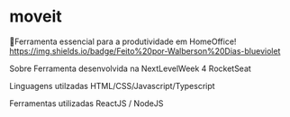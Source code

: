 # moveit
📕Ferramenta essencial para a produtividade em HomeOffice!
https://img.shields.io/badge/Feito%20por-Walberson%20Dias-blueviolet

Sobre
Ferramenta desenvolvida na NextLevelWeek 4 RocketSeat

Linguagens utilzadas
HTML/CSS/Javascript/Typescript

Ferramentas utilizadas
ReactJS / NodeJS
